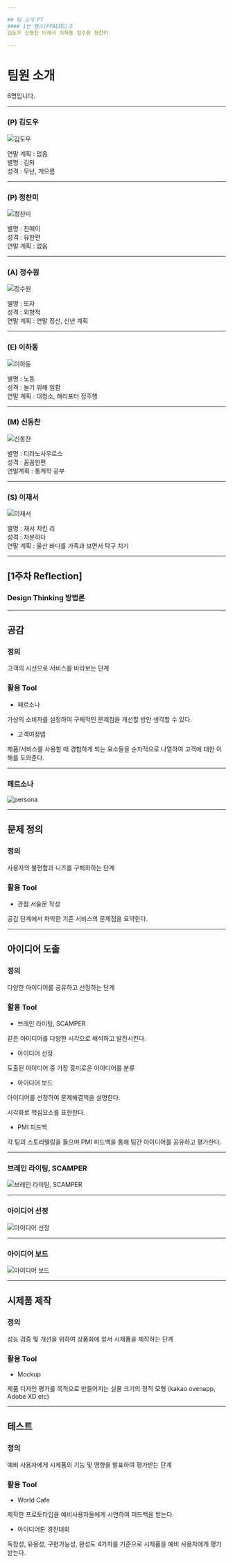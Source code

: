 ```yaml
---

## 팀 소개 PT
#### 1반 뺌스(PPAEMS)조  
김도우 신동찬 이재서 이하동 정수원 정찬미

---
```


# 팀원 소개  
6명입니다.

---

### (P) 김도우  
![김도우](img/dw.jpg)

연말 계획 : 없음  
별명 : 김돠  
성격 : 무난, 게으름  

---

### (P) 정찬미  
![정찬미](img/jch.png)  

별명 : 찬메이  
성격 : 유한편  
연말 계획 : 없음  

---

### (A) 정수원
![정수원](img/jsw.jpg)  

별명 : 또자  
성격 : 외향적  
연말 계획 : 연말 정산, 신년 계획

---

### (E) 이하동  
![이하동](img/lhd.jpg) 

별명 : 노동  
성격 : 놀기 위해 일함  
연말 계획 : 대청소, 해리포터 정주행

---

### (M) 신동찬  
![신동찬](img/sdc.png)  

별명 : 티라노사우르스  
성격 : 꼼꼼한편  
연말계획 : 통계학 공부  

---

### (S) 이재서
![이재서](img/ljs.jpg)  

별명 : 재서 치킨 리  
성격 : 차분하다  
연말 계획 : 울산 바다를 가족과 보면서 탁구 치기

---

## [1주차 Reflection]

### Design Thinking 방법론

---

## 공감

### 정의

고객의 시선으로  서비스를 바라보는 단계 

### 활용 Tool

- 페르소나

가상의 소비자를 설정하여 구체적인 문제점을 개선할 방안 생각할 수 있다.

- 고객여정맵

제품/서비스를 사용할 때 경험하게 되는 요소들을 순차적으로 나열하여 고객에 대한 이해를 도와준다.

---

### 페르소나

![persona](./img/week1-persona.jpg)

---

## 문제 정의

### 정의

사용자의 불편함과 니즈를 구체화하는 단계 

### 활용 Tool

- 관점 서술문 작성

공감 단계에서 파악한 기존 서비스의 문제점을 요약한다.

---

## 아이디어 도출

### 정의

다양한 아이디어를 공유하고 선정하는 단계 

### 활용 Tool

- 브레인 라이팅, SCAMPER

같은 아이디어를 다양한 시각으로 해석하고 발전시킨다.

- 아이디어 선정

도출된 아이디어 중 가장 흥미로운 아이디어를 분류

- 아이디어 보드

아이디어를 선정하여 문제해결책을 설명한다.

시각화로 핵심요소를 표현한다.

- PMI 피드백

각 팀의 스토리텔링을 들으며 PMI 피드백을 통해 팀간 아이디어를 공유하고 평가한다.

---

### 브레인 라이팅, SCAMPER

![브레인 라이팅, SCAMPER](./img/week1-selectidea.jpg)

---

### 아이디어 선정

![아이디어 선정](./img/week1-idea.jpg)

---

### 아이디어 보드

![아이디어 보드](./img/week1-ideaboard.jpg)

---
## 시제품 제작

### 정의

성능 검증 및 개선을 위하여 상품화에 앞서 시제품을 제작하는 단계 

### 활용 Tool

- Mockup

제품 디자인 평가를 목적으로 만들어지는 실물 크기의 정적 모형 (kakao ovenapp, Adobe XD etc)

---

## 테스트

### 정의

예비 사용자에게 시제품의 기능 및 영향을 발표하여 평가받는 단계 

### 활용 Tool

- World Cafe

제작한 프로토타입을 예비사용자들에게 시연하여 피드백을 받는다.

- 아이디어톤 경진대회

독창성, 유용성, 구현가능성, 완성도 4가지를 기준으로 시제품을 예비 사용자에게 평가받는다.